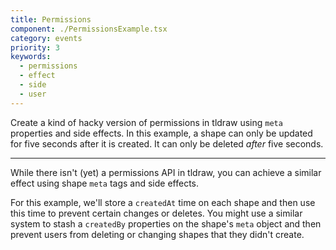 ```yaml
---
title: Permissions
component: ./PermissionsExample.tsx
category: events
priority: 3
keywords:
  - permissions
  - effect
  - side
  - user
---
```


Create a kind of hacky version of permissions in tldraw using `meta` properties and side effects. In this example, a shape can only be updated for five seconds after it is created. It can only be deleted _after_ five seconds.

---

While there isn't (yet) a permissions API in tldraw, you can achieve a similar effect using shape `meta` tags and side effects.

For this example, we'll store a `createdAt` time on each shape and then use this time to prevent certain changes or deletes. You might use a similar system to stash a `createdBy` properties on the shape's `meta` object and then prevent users from deleting or changing shapes that they didn't create.
